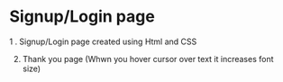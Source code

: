 # Signup/Login page
1 . Signup/Login page created using Html and CSS



2. Thank you page (Whwn you hover cursor over text it increases font size)

